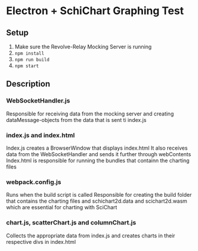 # Electron + SchiChart Graphing Test

## Setup

1. Make sure the Revolve-Relay Mocking Server is running
2. `npm install`
3. `npm run build`
4. `npm start`


## Description

### WebSocketHandler.js
Responsible for receiving data from the mocking server and creating dataMessage-objects from the data that is sent ti index.js

### index.js and index.html
Index.js creates a BrowserWindow that displays index.html
It also receives data from the WebSocketHandler and sends it further through webContents
Index.html is responsible for running the bundles that containn the charting files

### webpack.config.js
Runs when the build script is called
Responsible for creating the build folder that contains the charting files and schichart2d.data and scichart2d.wasm which are essential for charting with SciChart

### chart.js, scatterChart.js and columnChart.js
Collects the appropriate data from index.js and creates charts in their respective divs in index.html
